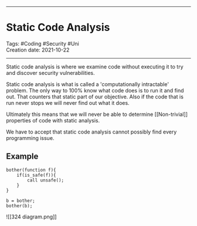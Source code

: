 -----------------------------------------------
# Static Code Analysis
Tags: #Coding #Security #Uni   
Creation date: 2021-10-22

-----------------------------------------------

Static code analysis is where we examine code without executing it to try and discover security vulnerabilities.

Static code analysis is what is called a 'computationally intractable' problem. The only way to 100% know what code does is to run it and find out. That counters that static part of our objective. Also if the code that is run never stops we will never find out what it does.

Ultimately this means that we will never be able to determine [[Non-trivial]] properties of code with static analysis.

We have to accept that static code analysis cannot possibly find every programming issue.

## Example

```
bother(function f){
	if(is_safe(f)){
		call unsafe();
	}
}

b = bother;
bother(b);
```

![[324 diagram.png]]


